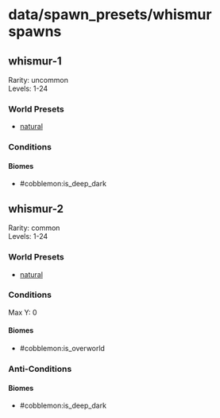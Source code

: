 # data/spawn_presets/whismur spawns  
  
## whismur-1  
Rarity: uncommon  
Levels: 1-24  
  
### World Presets  
* [natural](/data/world_presets/natural.md)  
  
### Conditions  
  
#### Biomes  
  * #cobblemon:is_deep_dark
  
  
## whismur-2  
Rarity: common  
Levels: 1-24  
  
### World Presets  
* [natural](/data/world_presets/natural.md)  
  
### Conditions  
Max Y: 0  
  
#### Biomes  
  * #cobblemon:is_overworld
  
  
### Anti-Conditions  
  
#### Biomes  
  * #cobblemon:is_deep_dark
  
